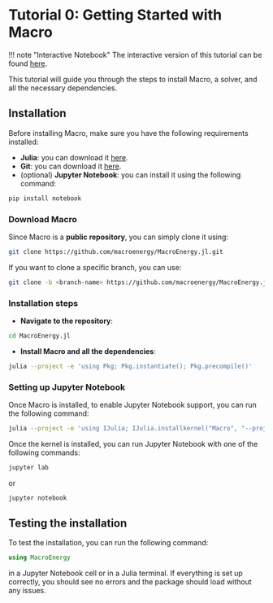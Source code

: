 # Tutorial 0: Getting Started with Macro

!!! note "Interactive Notebook"
    The interactive version of this tutorial can be found [here](https://github.com/macroenergy/Macro/tree/main/tutorials/tutorial_0_getting_started.ipynb).

This tutorial will guide you through the steps to install Macro, a solver, and all the necessary dependencies.

## Installation
Before installing Macro, make sure you have the following requirements installed:

- **Julia**: you can download it [here](https://julialang.org/downloads/). 
- **Git**: you can download it [here](https://git-scm.com/downloads).
- (optional) **Jupyter Notebook**: you can install it using the following command:
```bash
pip install notebook
```

### Download Macro

Since Macro is a **public repository**, you can simply clone it using:
```bash
git clone https://github.com/macroenergy/MacroEnergy.jl.git
```

If you want to clone a specific branch, you can use:
```bash
git clone -b <branch-name> https://github.com/macroenergy/MacroEnergy.jl.git
```

### Installation steps
- **Navigate to the repository**:
```bash
cd MacroEnergy.jl
```
- **Install Macro and all the dependencies**:
```bash
julia --project -e 'using Pkg; Pkg.instantiate(); Pkg.precompile()'
```

### Setting up Jupyter Notebook
Once Macro is installed, to enable Jupyter Notebook support, you can run the following command:
```bash
julia --project -e 'using IJulia; IJulia.installkernel("Macro", "--project=@.")'
```
Once the kernel is installed, you can run Jupyter Notebook with one of the following commands:
```bash
jupyter lab
```
or 
```bash
jupyter notebook
```

## Testing the installation
To test the installation, you can run the following command:
```julia
using MacroEnergy
```
in a Jupyter Notebook cell or in a Julia terminal. If everything is set up correctly, you should see no errors and the package should load without any issues.
